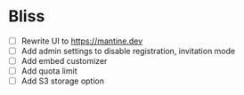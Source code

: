 # Bliss

- [ ] Rewrite UI to https://mantine.dev
- [ ] Add admin settings to disable registration, invitation mode
- [ ] Add embed customizer
- [ ] Add quota limit
- [ ] Add S3 storage option
